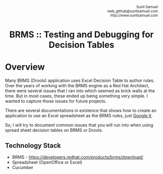 <p align='right'>
<small>Sunil Samuel<br>
web_github@sunilsamuel.com<br>
http://www.sunilsamuel.com
</small>
</p>

**<h1 align='center'>BRMS :: Testing and Debugging for Decision Tables</h1>**

# Overview

Many BRMS (Drools) application uses Excel Decision Table to author rules.  Over the years of working with the BRMS engine as a Red Hat Architect, there were several issues that I ran into which seemed as brick walls at the time.  But in most cases, these ended up being something very simple.  I wanted to capture those issues for future projects.

There are several documentations in existence that shows how to create an application to use an Excel spreadsheet as the BRMS rules, just <a href="https://www.google.com/search?q=decision+table+spreadsheet+brms" target="_blank">Google It</a>.

So, I will try to document common issues that you will run into when using spread sheet decision tables on BRMS or Drools.

## Technology Stack

* BRMS - <a href="https://developers.redhat.com/products/brms/download" target="_blank">https://developers.redhat.com/products/brms/download/</a>
* Spreadsheet (OpenOffice or Excel)
* Cucumber 